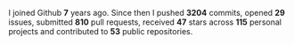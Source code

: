 
I joined Github **7** years ago. Since then I pushed **3204** commits, opened **29** issues, submitted **810** pull requests, received **47** stars across **115** personal projects and contributed to **53** public repositories.
